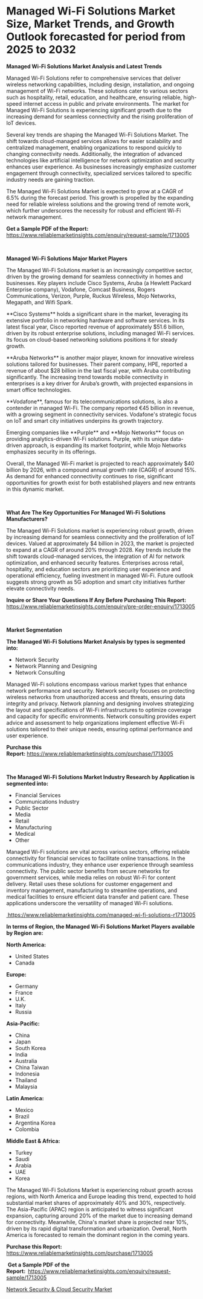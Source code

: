<p><h1>Managed Wi-Fi Solutions Market Size, Market Trends, and Growth Outlook forecasted for period from 2025 to 2032</h1></p><p><strong>Managed Wi-Fi Solutions Market Analysis and Latest Trends</strong></p>
<p><p>Managed Wi-Fi Solutions refer to comprehensive services that deliver wireless networking capabilities, including design, installation, and ongoing management of Wi-Fi networks. These solutions cater to various sectors such as hospitality, retail, education, and healthcare, ensuring reliable, high-speed internet access in public and private environments. The market for Managed Wi-Fi Solutions is experiencing significant growth due to the increasing demand for seamless connectivity and the rising proliferation of IoT devices.</p><p>Several key trends are shaping the Managed Wi-Fi Solutions Market. The shift towards cloud-managed services allows for easier scalability and centralized management, enabling organizations to respond quickly to changing connectivity needs. Additionally, the integration of advanced technologies like artificial intelligence for network optimization and security enhances user experience. As businesses increasingly emphasize customer engagement through connectivity, specialized services tailored to specific industry needs are gaining traction.</p><p>The Managed Wi-Fi Solutions Market is expected to grow at a CAGR of 6.5% during the forecast period. This growth is propelled by the expanding need for reliable wireless solutions and the growing trend of remote work, which further underscores the necessity for robust and efficient Wi-Fi network management.</p></p>
<p><strong>Get a Sample PDF of the Report:&nbsp;</strong> <a href="https://www.reliablemarketinsights.com/enquiry/request-sample/1713005?utm_campaign=3037&utm_medium=2&utm_source=Github&utm_content=ia&utm_term=28032025&utm_id=managed-wi-fi-solutions">https://www.reliablemarketinsights.com/enquiry/request-sample/1713005</a></p>
<p>&nbsp;</p>
<p><strong>Managed Wi-Fi Solutions Major Market Players</strong></p>
<p><p>The Managed Wi-Fi Solutions market is an increasingly competitive sector, driven by the growing demand for seamless connectivity in homes and businesses. Key players include Cisco Systems, Aruba (a Hewlett Packard Enterprise company), Vodafone, Comcast Business, Rogers Communications, Verizon, Purple, Ruckus Wireless, Mojo Networks, Megapath, and Wifi Spark.</p><p>**Cisco Systems** holds a significant share in the market, leveraging its extensive portfolio in networking hardware and software services. In its latest fiscal year, Cisco reported revenue of approximately $51.6 billion, driven by its robust enterprise solutions, including managed Wi-Fi services. Its focus on cloud-based networking solutions positions it for steady growth.</p><p>**Aruba Networks** is another major player, known for innovative wireless solutions tailored for businesses. Their parent company, HPE, reported a revenue of about $28 billion in the last fiscal year, with Aruba contributing significantly. The increasing trend towards mobile connectivity in enterprises is a key driver for Aruba’s growth, with projected expansions in smart office technologies.</p><p>**Vodafone**, famous for its telecommunications solutions, is also a contender in managed Wi-Fi. The company reported €45 billion in revenue, with a growing segment in connectivity services. Vodafone's strategic focus on IoT and smart city initiatives underpins its growth trajectory.</p><p>Emerging companies like **Purple** and **Mojo Networks** focus on providing analytics-driven Wi-Fi solutions. Purple, with its unique data-driven approach, is expanding its market footprint, while Mojo Networks emphasizes security in its offerings.</p><p>Overall, the Managed Wi-Fi market is projected to reach approximately $40 billion by 2026, with a compound annual growth rate (CAGR) of around 15%. As demand for enhanced connectivity continues to rise, significant opportunities for growth exist for both established players and new entrants in this dynamic market.</p></p>
<p>&nbsp;</p>
<p><strong>What Are The Key Opportunities For Managed Wi-Fi Solutions Manufacturers?</strong></p>
<p><p>The Managed Wi-Fi Solutions market is experiencing robust growth, driven by increasing demand for seamless connectivity and the proliferation of IoT devices. Valued at approximately $4 billion in 2023, the market is projected to expand at a CAGR of around 20% through 2028. Key trends include the shift towards cloud-managed services, the integration of AI for network optimization, and enhanced security features. Enterprises across retail, hospitality, and education sectors are prioritizing user experience and operational efficiency, fueling investment in managed Wi-Fi. Future outlook suggests strong growth as 5G adoption and smart city initiatives further elevate connectivity needs.</p></p>
<p><strong>Inquire or Share Your Questions If Any Before Purchasing This Report:</strong> <a href="https://www.reliablemarketinsights.com/enquiry/pre-order-enquiry/1713005?utm_campaign=3037&utm_medium=2&utm_source=Github&utm_content=ia&utm_term=28032025&utm_id=managed-wi-fi-solutions">https://www.reliablemarketinsights.com/enquiry/pre-order-enquiry/1713005</a></p>
<p>&nbsp;</p>
<p><strong>Market Segmentation</strong></p>
<p><strong>The Managed Wi-Fi Solutions Market Analysis by types is segmented into:</strong></p>
<p><ul><li>Network Security</li><li>Network Planning and Designing</li><li>Network Consulting</li></ul></p>
<p><p>Managed Wi-Fi solutions encompass various market types that enhance network performance and security. Network security focuses on protecting wireless networks from unauthorized access and threats, ensuring data integrity and privacy. Network planning and designing involves strategizing the layout and specifications of Wi-Fi infrastructures to optimize coverage and capacity for specific environments. Network consulting provides expert advice and assessment to help organizations implement effective Wi-Fi solutions tailored to their unique needs, ensuring optimal performance and user experience.</p></p>
<p><strong>Purchase this Report:&nbsp;</strong><a href="https://www.reliablemarketinsights.com/purchase/1713005?utm_campaign=3037&utm_medium=2&utm_source=Github&utm_content=ia&utm_term=28032025&utm_id=managed-wi-fi-solutions">https://www.reliablemarketinsights.com/purchase/1713005</a></p>
<p>&nbsp;</p>
<p><strong>The Managed Wi-Fi Solutions Market Industry Research by Application is segmented into:</strong></p>
<p><ul><li>Financial Services</li><li>Communications Industry</li><li>Public Sector</li><li>Media</li><li>Retail</li><li>Manufacturing</li><li>Medical</li><li>Other</li></ul></p>
<p><p>Managed Wi-Fi solutions are vital across various sectors, offering reliable connectivity for financial services to facilitate online transactions. In the communications industry, they enhance user experience through seamless connectivity. The public sector benefits from secure networks for government services, while media relies on robust Wi-Fi for content delivery. Retail uses these solutions for customer engagement and inventory management, manufacturing to streamline operations, and medical facilities to ensure efficient data transfer and patient care. These applications underscore the versatility of managed Wi-Fi solutions.</p></p>
<p><a href="https://www.reliablemarketinsights.com/managed-wi-fi-solutions-r1713005?utm_campaign=3037&utm_medium=2&utm_source=Github&utm_content=ia&utm_term=28032025&utm_id=managed-wi-fi-solutions">&nbsp;https://www.reliablemarketinsights.com/managed-wi-fi-solutions-r1713005</a></p>
<p><strong>In terms of Region, the Managed Wi-Fi Solutions Market Players available by Region are:</strong></p>
<p>
    <p> <strong> North America: </strong>
        <ul>
            <li>United States</li>
            <li>Canada</li>
        </ul>
        </p> 
    <p> <strong> Europe: </strong>
        <ul>
            <li>Germany</li>
            <li>France</li>
            <li>U.K.</li>
            <li>Italy</li>
            <li>Russia</li>
        </ul>
        </p> 
    <p> <strong> Asia-Pacific: </strong>
        <ul>
            <li>China</li>
            <li>Japan</li>
            <li>South Korea</li>
            <li>India</li>
            <li>Australia</li>
            <li>China Taiwan</li>
            <li>Indonesia</li>
            <li>Thailand</li>
            <li>Malaysia</li>
        </ul>
        </p> 
    <p> <strong> Latin America: </strong>
        <ul>
            <li>Mexico</li>
            <li>Brazil</li>
            <li>Argentina Korea</li>
            <li>Colombia</li>
        </ul>
        </p> 
    <p> <strong> Middle East & Africa: </strong>
        <ul>
            <li>Turkey</li>
            <li>Saudi</li>
            <li>Arabia</li>
            <li>UAE</li>
            <li>Korea</li>
        </ul>
    </p>
    </p>
<p><p>The Managed Wi-Fi Solutions Market is experiencing robust growth across regions, with North America and Europe leading this trend, expected to hold substantial market shares of approximately 40% and 30%, respectively. The Asia-Pacific (APAC) region is anticipated to witness significant expansion, capturing around 20% of the market due to increasing demand for connectivity. Meanwhile, China's market share is projected near 10%, driven by its rapid digital transformation and urbanization. Overall, North America is forecasted to remain the dominant region in the coming years.</p></p>
<p><strong>Purchase this Report: </strong><a href="https://www.reliablemarketinsights.com/purchase/1713005?utm_campaign=3037&utm_medium=2&utm_source=Github&utm_content=ia&utm_term=28032025&utm_id=managed-wi-fi-solutions">https://www.reliablemarketinsights.com/purchase/1713005</a></p>
<p>&nbsp;<strong>Get a Sample PDF of the Report:&nbsp;&nbsp;</strong><a href="https://www.reliablemarketinsights.com/enquiry/request-sample/1713005?utm_campaign=3037&utm_medium=2&utm_source=Github&utm_content=ia&utm_term=28032025&utm_id=managed-wi-fi-solutions">https://www.reliablemarketinsights.com/enquiry/request-sample/1713005</a></p>
<p><strong></strong></p>
<p><p><a href="https://github.com/ternainglin/Market-Research-Report-List-1/blob/main/network-security-cloud-security-market.md?utm_campaign=3037&utm_medium=2&utm_source=Github&utm_content=ia&utm_term=28032025&utm_id=managed-wi-fi-solutions">Network Security & Cloud Security Market</a></p></p>